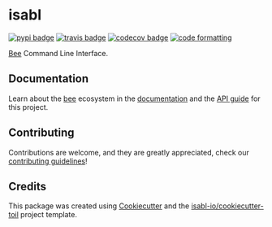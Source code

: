 # isabl

[![pypi badge][pypi_badge]][pypi_base]
[![travis badge][travis_badge]][travis_base]
[![codecov badge][codecov_badge]][codecov_base]
[![code formatting][black_badge]][black_base]

[Bee] Command Line Interface.

## Documentation

Learn about the [bee] ecosystem in the [documentation] and the [API guide] for this project.

## Contributing

Contributions are welcome, and they are greatly appreciated, check our [contributing guidelines]!

## Credits

This package was created using [Cookiecutter] and the [isabl-io/cookiecutter-toil] project template.

[api guide]: https://isabl-io.github.io/guide/#/guides/isabl
[bee]: https://isabl-io.github.io/guide
[black_badge]: https://img.shields.io/badge/code%20style-black-000000.svg
[black_base]: https://github.com/ambv/black
[codecov_badge]: https://codecov.io/gh/isabl-io/isabl/branch/master/graph/badge.svg
[codecov_base]: https://codecov.io/gh/isabl-io/isabl
[contributing guidelines]: .github/CONTRIBUTING.md
[cookiecutter]: https://github.com/audreyr/cookiecutter
[documentation]: https://isabl-io.github.io/guide
[isabl-io/cookiecutter-toil]: https://github.com/isabl-io/cookiecutter-toil
[pypi_badge]: https://img.shields.io/pypi/v/isabl.svg
[pypi_base]: https://pypi.python.org/pypi/isabl
[travis_badge]: https://img.shields.io/travis/isabl-io/isabl.svg
[travis_base]: https://travis-ci.org/isabl-io/isabl
